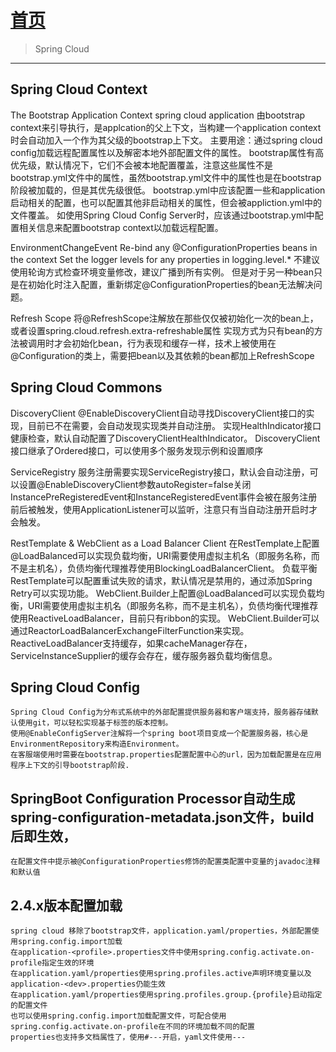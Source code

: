 # [首页](/blog/)

> Spring Cloud

***

## Spring Cloud Context
The Bootstrap Application Context
    spring cloud application 由bootstrap context来引导执行，是applcation的父上下文，当构建一个application context时会自动加入一个作为其父级的bootstrap上下文。
    主要用途：通过spring cloud config加载远程配置属性以及解密本地外部配置文件的属性。
    bootstrap属性有高优先级，默认情况下，它们不会被本地配置覆盖，注意这些属性不是bootstrap.yml文件中的属性，虽然bootstrap.yml文件中的属性也是在bootstrap阶段被加载的，但是其优先级很低。
    bootstrap.yml中应该配置一些和application启动相关的配置，也可以配置其他非启动相关的属性，但会被appliction.yml中的文件覆盖。
    如使用Spring Cloud Config Server时，应该通过bootstrap.yml中配置相关信息来配置bootstrap context以加载远程配置。

EnvironmentChangeEvent
    Re-bind any @ConfigurationProperties beans in the context
    Set the logger levels for any properties in logging.level.*
    不建议使用轮询方式检查环境变量修改，建议广播到所有实例。
    但是对于另一种bean只是在初始化时注入配置，重新绑定@ConfigurationProperties的bean无法解决问题。

Refresh Scope
    将@RefreshScope注解放在那些仅仅被初始化一次的bean上，或者设置spring.cloud.refresh.extra-refreshable属性
    实现方式为只有bean的方法被调用时才会初始化bean，行为表现和缓存一样，技术上被使用在@Configuration的类上，需要把bean以及其依赖的bean都加上RefreshScope

## Spring Cloud Commons
DiscoveryClient
    @EnableDiscoveryClient自动寻找DiscoveryClient接口的实现，目前已不在需要，会自动发现实现类并自动注册。
    实现HealthIndicator接口健康检查，默认自动配置了DiscoveryClientHealthIndicator。
    DiscoveryClient接口继承了Ordered接口，可以使用多个服务发现示例和设置顺序

ServiceRegistry
    服务注册需要实现ServiceRegistry接口，默认会自动注册，可以设置@EnableDiscoveryClient参数autoRegister=false关闭
    InstancePreRegisteredEvent和InstanceRegisteredEvent事件会被在服务注册前后被触发，使用ApplicationListener可以监听，注意只有当自动注册开启时才会触发。

RestTemplate & WebClient as a Load Balancer Client
    在RestTemplate上配置@LoadBalanced可以实现负载均衡，URI需要使用虚拟主机名（即服务名称，而不是主机名），负债均衡代理推荐使用BlockingLoadBalancerClient。
    负载平衡RestTemplate可以配置重试失败的请求，默认情况是禁用的，通过添加Spring Retry可以实现功能。
    WebClient.Builder上配置@LoadBalanced可以实现负载均衡，URI需要使用虚拟主机名（即服务名称，而不是主机名），负债均衡代理推荐使用ReactiveLoadBalancer，目前只有ribbon的实现。
    WebClient.Builder可以通过ReactorLoadBalancerExchangeFilterFunction来实现。
    ReactiveLoadBalancer支持缓存，如果cacheManager存在，ServiceInstanceSupplier的缓存会存在，缓存服务器负载均衡信息。

## Spring Cloud Config
    Spring Cloud Config为分布式系统中的外部配置提供服务器和客户端支持，服务器存储默认使用git，可以轻松实现基于标签的版本控制。
    使用@EnableConfigServer注解将一个spring boot项目变成一个配置服务器，核心是EnvironmentRepository来构造Environment。
    在客服端使用时需要在bootstrap.properties配置配置中心的url，因为加载配置是在应用程序上下文的引导bootstrap阶段.

## SpringBoot Configuration Processor自动生成spring-configuration-metadata.json文件，build后即生效，
    在配置文件中提示被@ConfigurationProperties修饰的配置类配置中变量的javadoc注释和默认值

## 2.4.x版本配置加载
    spring cloud 移除了bootstrap文件，application.yaml/properties，外部配置使用spring.config.import加载
    在application-<profile>.properties文件中使用spring.config.activate.on-profile指定生效的环境
    在application.yaml/properties使用spring.profiles.active声明环境变量以及application-<dev>.properties仍能生效
    在application.yaml/properties使用spring.profiles.group.{profile}启动指定的配置文件
    也可以使用spring.config.import加载配置文件，可配合使用spring.config.activate.on-profile在不同的环境加载不同的配置
    properties也支持多文档属性了，使用#---开启，yaml文件使用---